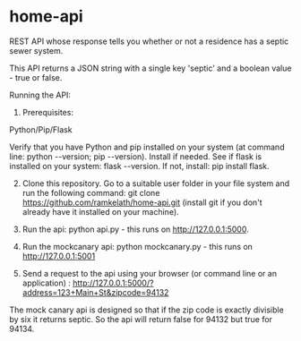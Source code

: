 # home-api
REST API whose response tells you whether or not a residence has a septic sewer system.

This API returns a JSON string with a single key 'septic' and a boolean value - true or false.  

Running the API:

1. Prerequisites:

Python/Pip/Flask

Verify that you have Python and pip installed on your system (at command line: python --version; pip --version). Install if needed.
See if flask is installed on your system: flask --version. If not, install: pip install flask.

2. Clone this repository. Go to a suitable user folder in your file system and run the following command: git clone https://github.com/ramkelath/home-api.git (install git if you don't already have it installed on your machine).

3. Run the api: python api.py - this runs on http://127.0.0.1:5000.

4. Run the mockcanary api: python mockcanary.py - this runs on http://127.0.0.1:5001

4. Send a request to the api using your browser (or command line or an application) :  http://127.0.0.1:5000/?address=123+Main+St&zipcode=94132

The mock canary api is designed so that if the zip code is exactly divisible by six it returns septic.  So the api will return false for 94132 but true for 94134.
